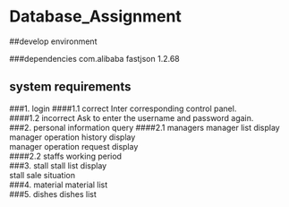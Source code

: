 # Database_Assignment

##develop environment

###dependencies
<dependencies>
    <dependency>
        <groupId>com.alibaba</groupId>
        <artifactId>fastjson</artifactId>
        <version>1.2.68</version>
    </dependency>
</dependencies>

## system requirements
###1. login
####1.1 correct
Inter corresponding control panel.<br>
####1.2 incorrect
Ask to enter the username and password again.<br>
###2. personal information query
####2.1 managers
manager list display<br>
manager operation history display<br>
manager operation request display<br>
####2.2 staffs
working period<br>
###3. stall
stall list display<br>
stall sale situation<br>
###4. material
material list<br>
###5. dishes
dishes list<br>